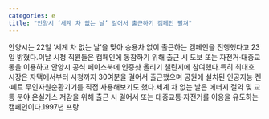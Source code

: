 ```yaml
---
categories: e
title: "안양시 ‘세계 차 없는 날’ 걸어서 출근하기 캠페인 펼쳐"
---
```

안양시는 22일 ‘세계 차 없는 날’을 맞아 승용차 없이 출근하는 캠페인을 진행했다고 23일 밝혔다.이날 시청 직원들은 캠페인에 동참하기 위해 출근 시 도보 또는 자전거·대중교통을 이용하고 안양시 공식 페이스북에 인증샷 올리기 챌린지에 참여했다.특히 최대호 시장은 자택에서부터 시청까지 30여분을 걸어서 출근했으며 공원에 설치된 인공지능 켄·페트 무인자원순환기기를 직접 사용해보기도 했다.세계 차 없는 날은 에너지 절약 및 교통 분야 온실가스 저감을 위해 출근 시 걸어서 또는 대중교통·자전거를 이용을 유도하는 캠페인이다.1997년 프랑